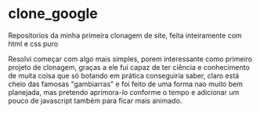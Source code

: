 # clone_google
Repositorios da minha primeira clonagem de site, feita inteiramente com html e css puro

Resolvi começar com algo mais simples, porem interessante como primeiro projeto de clonagem, graças a ele fui capaz de ter ciência e conhecimento de muita coisa que só botando em prática conseguiria saber, claro está cheio das famosas "gambiarras" e foi feito de uma forma nao muito bem planejada, mas pretendo aprimora-lo conforme o tempo e adicionar um pouco de javascript também para ficar mais animado.
